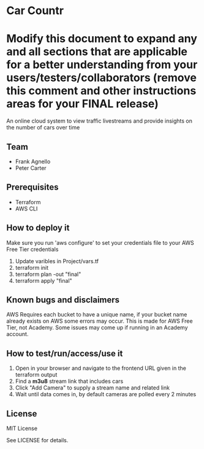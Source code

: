 # Car Countr
# Modify this document to expand any and all sections that are applicable for a better understanding from your users/testers/collaborators (remove this comment and other instructions areas for your FINAL release)

An online cloud system to view traffic livestreams and provide insights on the number of cars over time
  
## Team

- Frank Agnello 
- Peter Carter

## Prerequisites

- Terraform
- AWS CLI

## How to deploy it 

Make sure you run 'aws configure' to set your credentials file to your AWS Free Tier credentials

1. Update varibles in Project/vars.tf
1. terraform init
2. terraform plan -out "final"
3. terraform apply "final"

## Known bugs and disclaimers
AWS Requires each bucket to have a unique name, if your bucket name already exists on AWS some errors may occur.
This is made for AWS Free Tier, not Academy. Some issues may come up if running in an Academy account.

## How to test/run/access/use it

1. Open in your browser and navigate to the frontend URL given in the terraform output
2. Find a **m3u8** stream link that includes cars
3. Click "Add Camera" to supply a stream name and related link
4. Wait until data comes in, by default cameras are polled every 2 minutes


## License

MIT License

See LICENSE for details.
